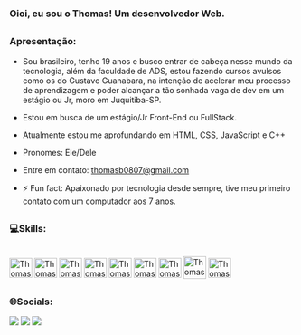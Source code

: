 ### Oioi, eu sou o Thomas! Um desenvolvedor Web.
##
### Apresentação:
-  Sou brasileiro, tenho 19 anos e busco entrar de cabeça nesse mundo da tecnologia, além da faculdade de ADS, estou fazendo cursos avulsos como os do Gustavo Guanabara, na intenção de acelerar meu processo de aprendizagem e poder alcançar a tão sonhada vaga de dev em um estágio ou Jr, moro em Juquitiba-SP. 
-  Estou em busca de um estágio/Jr Front-End ou FullStack.
-  Atualmente estou me aprofundando em HTML, CSS, JavaScript e C++
-  Pronomes: Ele/Dele
-  Entre em contato: thomasb0807@gmail.com
- ⚡ Fun fact: Apaixonado por tecnologia desde sempre, tive meu primeiro contato com um computador aos 7 anos.


  ##
  
### 💻Skills:
<div style="display: inline_block"><br>
 <img align="center" alt="Thomas-html" height="35" width="40" src="https://cdn.jsdelivr.net/gh/devicons/devicon/icons/html5/html5-plain.svg" />
 <img align="center" alt="Thomas-css" height="35" width="40" src="https://cdn.jsdelivr.net/gh/devicons/devicon/icons/css3/css3-plain.svg" />
 <img align="center" alt="Thomas-js" height="35" width="40" src="https://cdn.jsdelivr.net/gh/devicons/devicon/icons/javascript/javascript-plain.svg" />
 <img align="center" alt="Thomas-cpp" height="35" width="40" src="https://cdn.jsdelivr.net/gh/devicons/devicon/icons/cplusplus/cplusplus-plain.svg" />
 <img align="center" alt="Thomas-canva" height="35" width="40" src="https://cdn.jsdelivr.net/gh/devicons/devicon/icons/canva/canva-original.svg" />
 <img align="center" alt="Thomas-gimp" height="35" width="40" src="https://cdn.jsdelivr.net/gh/devicons/devicon/icons/gimp/gimp-original.svg" />
 <img align="center" alt="Thomas-git" height="35" width="40" src="https://cdn.jsdelivr.net/gh/devicons/devicon/icons/git/git-plain.svg" />
 <img align="center" alt="Thomas-mysql" height="40" width="40" src="https://cdn.jsdelivr.net/gh/devicons/devicon/icons/mysql/mysql-plain-wordmark.svg" />
 <img align="center" alt="Thomas-python" height="35" width="40" src="https://cdn.jsdelivr.net/gh/devicons/devicon/icons/python/python-original.svg" />                
</div>         

  ##
  
### 🌐Socials:
<div>
<a href="https://www.linkedin.com/in/thomas-benson-8b15a2244/" target="_blank"><img src="https://img.shields.io/badge/LinkedIn-%230077B5.svg?logo=linkedin&logoColor=white" target="_blank"></a> 
<a href="https://instagram.com/uthomasz" target="_blank"><img src="https://img.shields.io/badge/Instagram-%23E4405F.svg?logo=Instagram&logoColor=white" target="_blank"></a>
<a href="https://stackoverflow.com/users/https://stackoverflow.com/users/20657709/thomas-benson" target"_blank"><img src="https://img.shields.io/badge/-Stackoverflow-FE7A16?logo=stack-overflow&logoColor=white" target"_blank"></a>
</div>
          
